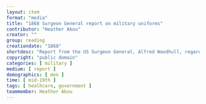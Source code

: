 ```yaml
---
layout: item
format: "media"
title: "1868 Surgeon General report on military uniforms"
contributor: "Heather Akou"
creator: ""
group: reading
creationdate: "1868"
shortdesc: "Report from the US Surgeon General, Alfred Woodhull, regarding the impact of US Army uniforms on the physical and mental health of soldiers.  It suggests reforms in the materials, construction, and use (i.e. layering) of clothing items and accessories that would be more comfortable in diverse climates.  Many of his suggestions were rejected or took decades to implement.  Citation: Alfred Woodhull, A Medical Report Upon the Uniform and Clothing of the Soldiers of the U.S. Army (Washington, DC: US Surgeon General's Office, 1868)."
copyright: "public domain"
categories: [ military ]
medium: [ report ]
demographics: [ men ]
time: [ mid-19th ]
tags: [ healhcare, government ]
teammember: Heather Akou
---
```

